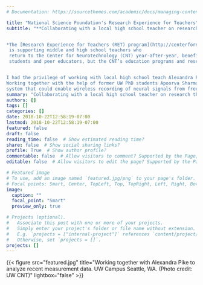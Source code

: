 ```yaml
---
# Documentation: https://sourcethemes.com/academic/docs/managing-content/

title: "National Science Foundation's Research Experience for Teachers"
subtitle: "**Collaborating with a local high school teacher on research thanks to NSF's RET Program**. 


*The [Research Experience for Teachers (RET) program](http://centerforneurotech.org/feature-stories/when-science-teachers-return-multiple-years-cnt%E2%80%99s-research-experience-teachers)
 is supporting middle and high school teachers who
 return to the Center for Neurotechnology (CNT) year-after-year, benefiting not only those teachers’ 
 students and peer educators, but the CNT’s education programs and researchers as well.*


I had the privilege of working with local high school teach Alexandra Pike for two summers on antenna design and characterization for wireless brain-computer interfaces.
Working together with the help of former UW PhD students Apoorva Sharma, Tomas Arenas, and Eleftherios Kampianakis, we were able to design and evaluate a new wireless
system that could enable wireless recording of neural signals from freely moving monkeys."
summary: "Collaborating with a local high school teacher on research thanks to NSF's RET Program"
authors: []
tags: []
categories: []
date: 2018-10-22T12:58:19-07:00
lastmod: 2018-10-22T12:58:19-07:00
featured: false
draft: false
reading_time: false  # Show estimated reading time?
share: false  # Show social sharing links?
profile: True  # Show author profile?
commentable: false  # Allow visitors to comment? Supported by the Page, Post, and Docs content types.
editable: false  # Allow visitors to edit the page? Supported by the Page, Post, and Docs content types.

# Featured image
# To use, add an image named `featured.jpg/png` to your page's folder.
# Focal points: Smart, Center, TopLeft, Top, TopRight, Left, Right, BottomLeft, Bottom, BottomRight.
image:
  caption: ""
  focal_point: "Smart"
  preview_only: true

# Projects (optional).
#   Associate this post with one or more of your projects.
#   Simply enter your project's folder or file name without extension.
#   E.g. `projects = ["internal-project"]` references `content/project/deep-learning/index.md`.
#   Otherwise, set `projects = []`.
projects: []
---
```

{{< figure src="featured.jpg" title="Working together with Alexandra Pike to analyze recent measurement data. UW Campus Seattle, WA. (Photo credit: UW CNT)" lightbox="false" >}}
